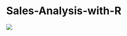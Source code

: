 # Sales-Analysis-with-R

![](MaheenAbbas/Sales-Analysis-with-R/blob/main/images/Screenshot1ggplot.png?raw=true)
